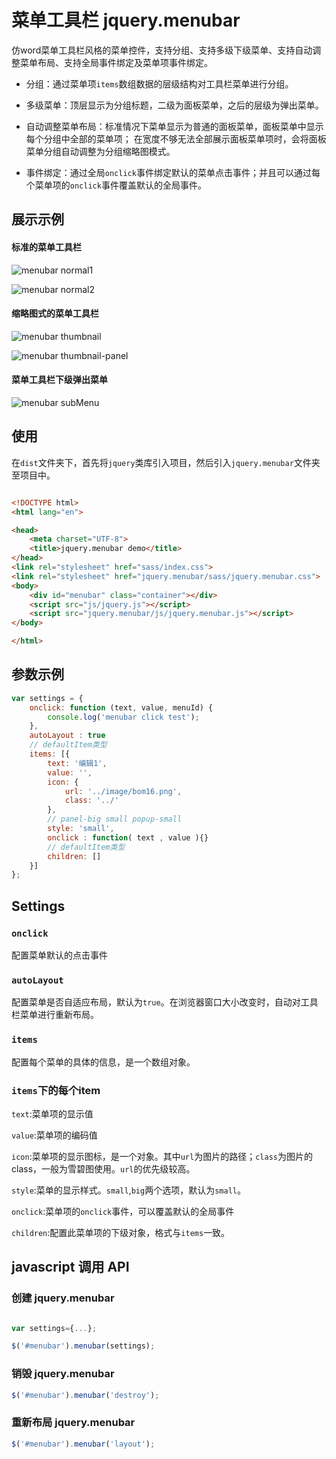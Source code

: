 # 菜单工具栏 jquery.menubar

仿word菜单工具栏风格的菜单控件，支持分组、支持多级下级菜单、支持自动调整菜单布局、支持全局事件绑定及菜单项事件绑定。

+ 分组：通过菜单项`items`数组数据的层级结构对工具栏菜单进行分组。

+ 多级菜单：顶层显示为分组标题，二级为面板菜单，之后的层级为弹出菜单。

+ 自动调整菜单布局：标准情况下菜单显示为普通的面板菜单，面板菜单中显示每个分组中全部的菜单项；
在宽度不够无法全部展示面板菜单项时，会将面板菜单分组自动调整为分组缩略图模式。

+ 事件绑定：通过全局`onclick`事件绑定默认的菜单点击事件；并且可以通过每个菜单项的`onclick`事件覆盖默认的全局事件。

## 展示示例


#### 标准的菜单工具栏

![menubar normal1](https://github.com/huang-qing/menubar/raw/master/README/2017-01-18_102704_normal1.png)

![menubar normal2](https://github.com/huang-qing/menubar/raw/master/README/2017-01-18_102739_normal2.png)

#### 缩略图式的菜单工具栏

![menubar thumbnail](https://github.com/huang-qing/menubar/raw/master/README/2017-01-18_102842_thumbnail.png)

![menubar thumbnail-panel](https://github.com/huang-qing/menubar/raw/master/README/2017-01-18_102842_thumbnail_panel.png)

#### 菜单工具栏下级弹出菜单

![menubar subMenu](https://github.com/huang-qing/menubar/raw/master/README/2017-01-18_103037_subMenu.png)


## 使用

在`dist`文件夹下，首先将`jquery`类库引入项目，然后引入`jquery.menubar`文件夹至项目中。

~~~html

<!DOCTYPE html>
<html lang="en">

<head>
    <meta charset="UTF-8">
    <title>jquery.menubar demo</title>
</head>
<link rel="stylesheet" href="sass/index.css">
<link rel="stylesheet" href="jquery.menubar/sass/jquery.menubar.css">
<body>
    <div id="menubar" class="container"></div>
    <script src="js/jquery.js"></script>
    <script src="jquery.menubar/js/jquery.menubar.js"></script>
</body>

</html>

~~~

## 参数示例

~~~javascript
var settings = {
    onclick: function (text, value, menuId) {
        console.log('menubar click test');
    },
    autoLayout : true
	// defaultItem类型
    items: [{
        text: '编辑1',
        value: '',
        icon: {
            url: '../image/bom16.png',
            class: '../'
        },
        // panel-big small popup-small
        style: 'small',
        onclick : function( text , value ){}
        // defaultItem类型
        children: []
    }]
};
~~~

## Settings

### `onclick`

配置菜单默认的点击事件

### `autoLayout`

配置菜单是否自适应布局，默认为`true`。在浏览器窗口大小改变时，自动对工具栏菜单进行重新布局。

### `items`

配置每个菜单的具体的信息，是一个数组对象。

### `items`下的每个item

`text`:菜单项的显示值

`value`:菜单项的编码值

`icon`:菜单项的显示图标，是一个对象。其中`url`为图片的路径；`class`为图片的class，一般为雪碧图使用。`url`的优先级较高。

`style`:菜单的显示样式。`small`,`big`两个选项，默认为`small`。

`onclick`:菜单项的`onclick`事件，可以覆盖默认的全局事件

`children`:配置此菜单项的下级对象，格式与`items`一致。


## javascript 调用 API

### 创建 jquery.menubar

~~~javascript

var settings={...};

$('#menubar').menubar(settings);
~~~

### 销毁 jquery.menubar

~~~javascript
$('#menubar').menubar('destroy');
~~~

### 重新布局 jquery.menubar

~~~javascript
$('#menubar').menubar('layout');
~~~



